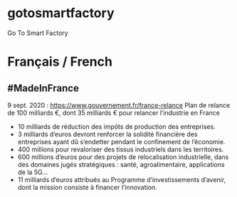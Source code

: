 # gotosmartfactory
Go To Smart Factory

# Français / French
## #MadeInFrance 
9 sept. 2020 : https://www.gouvernement.fr/france-relance
Plan de relance de 100 milliards €, dont 35 milliards € pour relancer l’industrie en France
- 10 milliards de réduction des impôts de production des entreprises.
- 3 milliards d’euros devront renforcer la solidité financière des entreprises ayant dû s’endetter pendant le confinement de l’économie.
- 400 millions pour revaloriser des tissus industriels dans les territoires.
- 600 millions d’euros pour des projets de relocalisation industrielle, dans des domaines jugés stratégiques : santé, agroalimentaire, applications de la 5G…
- 11 milliards d’euros attribués au Programme d’investissements d’avenir, dont la mission consiste à financer l’innovation.

